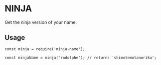 # NINJA

Get the ninja version of your name.

## Usage

```
const ninja = require('ninja-name');

const ninjaName = ninja('rodolphe'); // returns 'shimotemotanoriku';
```
